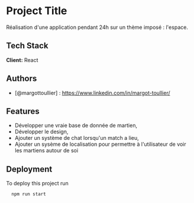 
# Project Title

Réalisation d'une application pendant 24h sur un thème imposé : l'espace.



## Tech Stack

**Client:** React


  
## Authors

- [@margottoullier] : https://www.linkedin.com/in/margot-toullier/

  
## Features

- Développer une vraie base de donnée de martien,
- Développer le design,
- Ajouter un système de chat lorsqu'un match a lieu,
- Ajouter un sysème de localisation pour permettre à l'utilisateur de voir les martiens autour de soi

  
## Deployment

To deploy this project run

```bash
  npm run start
```

  